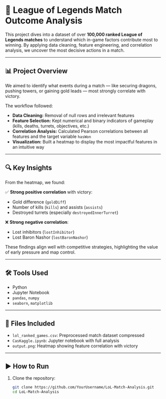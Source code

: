 # 🧠 League of Legends Match Outcome Analysis

This project dives into a dataset of over **100,000 ranked League of Legends matches** to understand which in-game factors contribute most to winning. By applying data cleaning, feature engineering, and correlation analysis, we uncover the most decisive actions in a match.

---

## 📊 Project Overview

We aimed to identify what events during a match — like securing dragons, pushing towers, or gaining gold leads — most strongly correlate with victory.

The workflow followed:
- **Data Cleaning:** Removal of null rows and irrelevant features
- **Feature Selection:** Kept numerical and binary indicators of gameplay (kills, deaths, turrets, objectives, etc.)
- **Correlation Analysis:** Calculated Pearson correlations between all features and the target variable `hasWon`
- **Visualization:** Built a heatmap to display the most impactful features in an intuitive way

---

## 🔍 Key Insights

From the heatmap, we found:

✅ **Strong positive correlation** with victory:
- Gold difference (`goldDiff`)
- Number of kills (`kills`) and assists (`assists`)
- Destroyed turrets (especially `destroyedInnerTurret`)

❌ **Strong negative correlation**:
- Lost inhibitors (`lostInhibitor`)
- Lost Baron Nashor (`lostBaronNashor`)

These findings align well with competitive strategies, highlighting the value of early pressure and map control.

---

## 🛠️ Tools Used

- Python
- Jupyter Notebook
- `pandas`, `numpy`
- `seaborn`, `matplotlib`

---

## 📁 Files Included

- `lol_ranked_games.csv`: Preprocessed match dataset compressed 
- `CasKaggle.ipynb`: Jupyter notebook with full analysis  
- `output.png`: Heatmap showing feature correlation with victory  

---

## ▶️ How to Run

1. Clone the repository:
   ```bash
   git clone https://github.com/YourUsername/LoL-Match-Analysis.git
   cd LoL-Match-Analysis
